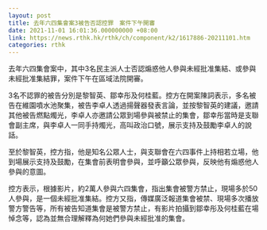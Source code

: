 ```yaml
---
layout: post
title: 去年六四集會案3被告否認控罪　案件下午開審
date: 2021-11-01 16:01:36.000000000 +08:00
link: https://news.rthk.hk/rthk/ch/component/k2/1617886-20211101.htm
categories: rthk
---
```


去年六四集會案中，其中3名民主派人士否認煽惑他人參與未經批准集結、或參與未經批准集結罪，案件下午在區域法院開審。

3名不認罪的被告分別是黎智英、鄒幸彤及何桂藍。控方在開案陳詞表示，多名被告在維園噴水池聚集，被告李卓人透過揚聲器發表言論，並按黎智英的建議，邀請其他被告燃點燭光，李卓人亦邀請公眾到場參與被禁止的集會，鄒幸彤當時是支聯會副主席，與李卓人一同手持燭光，高叫政治口號，展示支持及鼓勵李卓人的說話。

至於黎智英，控方指，他是知名公眾人士，與支聯會在六四事件上持相若立場，他到場展示支持及鼓勵，在集會前表明會參與，並呼籲公眾參與，反映他有煽惑他人參與的意圖。

控方表示，根據影片，約2萬人參與六四集會，指出集會被警方禁止，現場多於50人參與，是一個未經批准集結。控方又指，傳媒廣泛報道集會被禁、現場多次播放警方警告等，所有被告知道集會是被警方禁止，有影片拍攝到鄒幸彤及何桂藍在場悼念等，認為並無合理解釋為何她們參與未經批准的集會。
